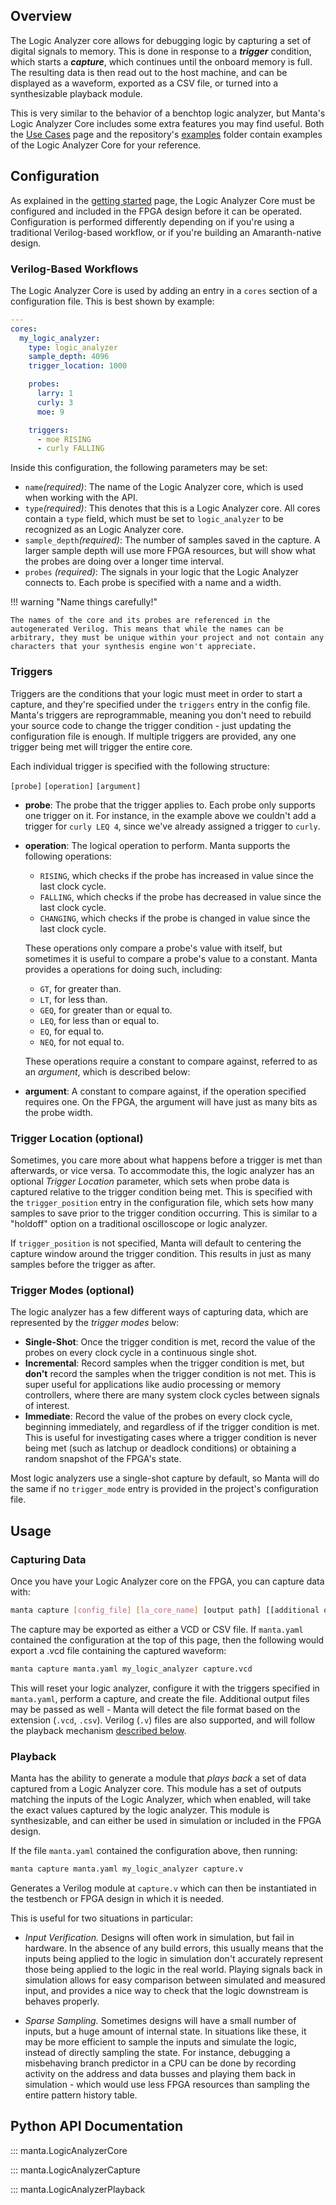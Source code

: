 ## Overview
The Logic Analyzer core allows for debugging logic by capturing a set of digital signals to memory. This is done in response to a ___trigger___ condition, which starts a ___capture___, which continues until the onboard memory is full. The resulting data is then read out to the host machine, and can be displayed as a waveform, exported as a CSV file, or turned into a synthesizable playback module.

This is very similar to the behavior of a benchtop logic analyzer, but Manta's Logic Analyzer Core includes some extra features you may find useful. Both the [Use Cases](../use_cases) page and the repository's [examples](https://github.com/fischermoseley/manta/tree/main/examples) folder contain examples of the Logic Analyzer Core for your reference.

## Configuration

As explained in the [getting started](../getting_started) page, the Logic Analyzer Core must be configured and included in the FPGA design before it can be operated. Configuration is performed differently depending on if you're using a traditional Verilog-based workflow, or if you're building an Amaranth-native design.

### Verilog-Based Workflows

The Logic Analyzer Core is used by adding an entry in a `cores` section of a configuration file. This is best shown by example:

```yaml
---
cores:
  my_logic_analyzer:
    type: logic_analyzer
    sample_depth: 4096
    trigger_location: 1000

    probes:
      larry: 1
      curly: 3
      moe: 9

    triggers:
      - moe RISING
      - curly FALLING
```
Inside this configuration, the following parameters may be set:

- `name`_(required)_: The name of the Logic Analyzer core, which is used when working with the API.
- `type`_(required)_: This denotes that this is a Logic Analyzer core. All cores contain a `type` field, which must be set to `logic_analyzer` to be recognized as an Logic Analyzer core.
- `sample_depth`_(required)_: The number of samples saved in the capture. A larger sample depth will use more FPGA resources, but will show what the probes are doing over a longer time interval.
- `probes` _(required)_: The signals in your logic that the Logic Analyzer connects to. Each probe is specified with a name and a width.

!!! warning "Name things carefully!"

    The names of the core and its probes are referenced in the autogenerated Verilog. This means that while the names can be arbitrary, they must be unique within your project and not contain any characters that your synthesis engine won't appreciate.

### Triggers
Triggers are the conditions that your logic must meet in order to start a capture, and they're specified under the `triggers` entry in the config file. Manta's triggers are reprogrammable, meaning you don't need to rebuild your source code to change the trigger condition - just updating the configuration file is enough. If multiple triggers are provided, any one trigger being met will trigger the entire core.

Each individual trigger is specified with the following structure:

`[probe]` `[operation]` `[argument]`

- __probe__: The probe that the trigger applies to. Each probe only supports one trigger on it. For instance, in the example above we couldn't add a trigger for `curly LEQ 4`, since we've already assigned a trigger to `curly`.

- __operation__: The logical operation to perform. Manta supports the following operations:
    - `RISING`, which checks if the probe has increased in value since the last clock cycle.
    - `FALLING`, which checks if the probe has decreased in value since the last clock cycle.
    - `CHANGING`, which checks if the probe is changed in value since the last clock cycle.

    These operations only compare a probe's value with itself, but sometimes it is useful to compare a probe's value to a constant. Manta provides a operations for doing such, including:

    - `GT`,  for greater than.
    - `LT`,  for less than.
    - `GEQ`, for greater than or equal to.
    - `LEQ`, for less than or equal to.
    - `EQ`, for equal to.
    - `NEQ`, for not equal to.

    These operations require a constant to compare against, referred to as an _argument_, which is described below:

- __argument__: A constant to compare against, if the operation specified requires one. On the FPGA, the argument will have just as many bits as the probe width.


### Trigger Location (optional)
Sometimes, you care more about what happens before a trigger is met than afterwards, or vice versa. To accommodate this, the logic analyzer has an optional _Trigger Location_ parameter, which sets when probe data is captured relative to the trigger condition being met. This is specified with the `trigger_position` entry in the configuration file, which sets how many samples to save prior to the trigger condition occurring. This is similar to a "holdoff" option on a traditional oscilloscope or logic analyzer.

If `trigger_position` is not specified, Manta will default to centering the capture window around the trigger condition. This results in just as many samples before the trigger as after.

### Trigger Modes (optional)
The logic analyzer has a few different ways of capturing data, which are represented by the _trigger modes_ below:

- __Single-Shot__: Once the trigger condition is met, record the value of the probes on every clock cycle in a continuous single shot.
- __Incremental__: Record samples when the trigger condition is met, but __don't__ record the samples when the trigger condition is not met. This is super useful for applications like audio processing or memory controllers, where there are many system clock cycles between signals of interest.
- __Immediate__: Record the value of the probes on every clock cycle, beginning immediately, and regardless of if the trigger condition is met. This is useful for investigating cases where a trigger condition is never being met (such as latchup or deadlock conditions) or obtaining a random snapshot of the FPGA's state.

Most logic analyzers use a single-shot capture by default, so Manta will do the same if no `trigger_mode` entry is provided in the project's configuration file.

## Usage

### Capturing Data

Once you have your Logic Analyzer core on the FPGA, you can capture data with:

```bash
manta capture [config_file] [la_core_name] [output path] [[additional output paths]...]
```
The capture may be exported as either a VCD or CSV file. If `manta.yaml` contained the configuration at the top of this page, then the following would export a .vcd file containing the captured waveform:

```bash
manta capture manta.yaml my_logic_analyzer capture.vcd
```

This will reset your logic analyzer, configure it with the triggers specified in `manta.yaml`, perform a capture, and create the file. Additional output files may be passed as well - Manta will detect the file format based on the extension (`.vcd`, `.csv`). Verilog (`.v`) files are also supported, and will follow the playback mechanism [described below](#playback).


### Playback

Manta has the ability to generate a module that _plays back_ a set of data captured from a Logic Analyzer core. This module has a set of outputs matching the inputs of the Logic Analyzer, which when enabled, will take the exact values captured by the logic analyzer. This module is synthesizable, and can either be used in simulation or included in the FPGA design.

If the file `manta.yaml` contained the configuration above, then running:
```bash
manta capture manta.yaml my_logic_analyzer capture.v
```

Generates a Verilog module at `capture.v` which can then be instantiated in the testbench or FPGA design in which it is needed.

This is useful for two situations in particular:

- _Input Verification._ Designs will often work in simulation, but fail in hardware. In the absence of any build errors, this usually means that the inputs being applied to the logic in simulation don't accurately represent those being applied to the logic in the real world. Playing signals back in simulation allows for easy comparison between simulated and measured input, and provides a nice way to check that the logic downstream is behaves properly.

- _Sparse Sampling._ Sometimes designs will have a small number of inputs, but a huge amount of internal state. In situations like these, it may be more efficient to sample the inputs and simulate the logic, instead of directly sampling the state. For instance, debugging a misbehaving branch predictor in a CPU can be done by recording activity on the address and data busses and playing them back in simulation - which would use less FPGA resources than sampling the entire pattern history table.

## Python API Documentation

::: manta.LogicAnalyzerCore

::: manta.LogicAnalyzerCapture

::: manta.LogicAnalyzerPlayback